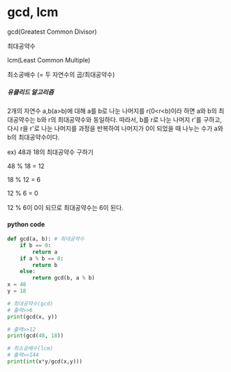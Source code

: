 # gcd, lcm



gcd(Greatest Common Divisor)

최대공약수



lcm(Least Common Multiple)

최소공배수 (= 두 자연수의 곱/최대공약수)



##### 유클리드 알고리즘

2개의 자연수 a,b(a>b)에 대해 a를 b로 나눈 나머지를 r(0<r<b)이라 하면 a와 b의 최대공약수는 b와 r의 최대공약수와 동일하다. 따라서, b를 r로 나눈 나머지 r'를 구하고, 다시 r을 r'로 나눈 나머지를 과정을 반복하여 나머지가 0이 되었을 때 나누는 수가 a와 b의 최대공약수이다. 

ex) 48과 18의 최대공약수 구하기

48 % 18 = 12

18 % 12 = 6

12 % 6 = 0

12 % 6이 0이 되므로 최대공약수는 6이 된다.



#### python code

```py
def gcd(a, b): # 최대공약수
    if b == 0:
        return a
    if a % b == 0:
        return b
    else:
        return gcd(b, a % b)
x = 48
y = 18

# 최대공약수(gcd)
# 출력>>6
print(gcd(x, y))

# 출력>>12
print(gcd(48, 18))

# 최소공배수(lcm)
# 출력>>144
print(int(x*y/gcd(x,y)))


```

